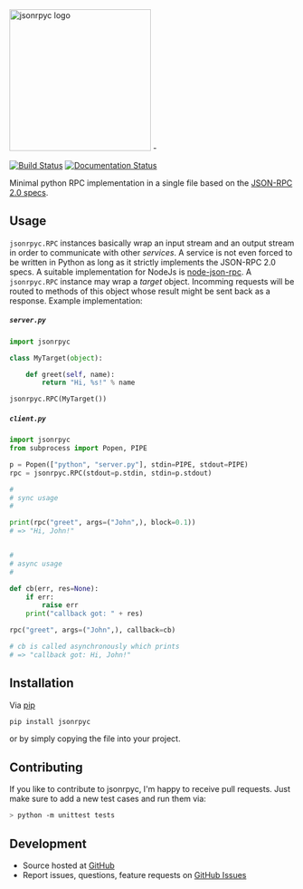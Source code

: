 <img src="https://raw.githubusercontent.com/riga/jsonrpyc/master/logo.png" alt="jsonrpyc logo" width="250"/>
-

[![Build Status](https://travis-ci.org/riga/jsonrpyc.svg?branch=master)](https://travis-ci.org/riga/jsonrpyc) [![Documentation Status](https://readthedocs.org/projects/jsonrpyc/badge/?version=latest)](http://jsonrpyc.readthedocs.org/en/latest/?badge=latest)

Minimal python RPC implementation in a single file based on the [JSON-RPC 2.0 specs](http://www.jsonrpc.org/specification).


## Usage

``jsonrpyc.RPC`` instances basically wrap an input stream and an output stream in order to communicate with other *services*. A service is not even forced to be written in Python as long as it strictly implements the JSON-RPC 2.0 specs. A suitable implementation for NodeJs is [node-json-rpc](https://github.com/riga/node-json-rpc). A ``jsonrpyc.RPC`` instance may wrap a *target* object. Incomming requests will be routed to methods of this object whose result might be sent back as a response. Example implementation:


##### ``server.py``

```python
import jsonrpyc

class MyTarget(object):

    def greet(self, name):
        return "Hi, %s!" % name

jsonrpyc.RPC(MyTarget())
```


##### ``client.py``

```python
import jsonrpyc
from subprocess import Popen, PIPE

p = Popen(["python", "server.py"], stdin=PIPE, stdout=PIPE)
rpc = jsonrpyc.RPC(stdout=p.stdin, stdin=p.stdout)

#
# sync usage
#

print(rpc("greet", args=("John",), block=0.1))
# => "Hi, John!"


#
# async usage
#

def cb(err, res=None):
    if err:
        raise err
    print("callback got: " + res)

rpc("greet", args=("John",), callback=cb)

# cb is called asynchronously which prints
# => "callback got: Hi, John!"
```


## Installation

Via [pip](https://pypi.python.org/pypi/jsonrpyc)

```bash
pip install jsonrpyc
```

or by simply copying the file into your project.


## Contributing

If you like to contribute to jsonrpyc, I'm happy to receive pull requests. Just make sure to add a new test cases and run them via:

```bash
> python -m unittest tests
```


## Development

- Source hosted at [GitHub](https://github.com/riga/jsonrpyc)
- Report issues, questions, feature requests on [GitHub Issues](https://github.com/riga/jsonrpyc/issues)
